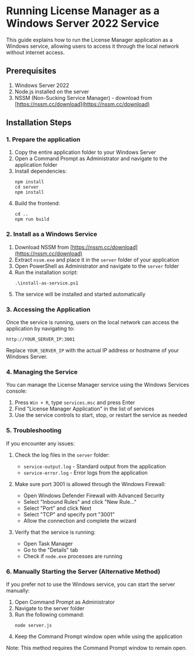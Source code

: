 
# Running License Manager as a Windows Server 2022 Service

This guide explains how to run the License Manager application as a Windows service, allowing users to access it through the local network without internet access.

## Prerequisites

1. Windows Server 2022
2. Node.js installed on the server
3. NSSM (Non-Sucking Service Manager) - download from [https://nssm.cc/download](https://nssm.cc/download)

## Installation Steps

### 1. Prepare the application

1. Copy the entire application folder to your Windows Server
2. Open a Command Prompt as Administrator and navigate to the application folder
3. Install dependencies:
   ```
   npm install
   cd server
   npm install
   ```
4. Build the frontend:
   ```
   cd ..
   npm run build
   ```

### 2. Install as a Windows Service

1. Download NSSM from [https://nssm.cc/download](https://nssm.cc/download)
2. Extract `nssm.exe` and place it in the `server` folder of your application
3. Open PowerShell as Administrator and navigate to the `server` folder
4. Run the installation script:
   ```
   .\install-as-service.ps1
   ```
5. The service will be installed and started automatically

### 3. Accessing the Application

Once the service is running, users on the local network can access the application by navigating to:

```
http://YOUR_SERVER_IP:3001
```

Replace `YOUR_SERVER_IP` with the actual IP address or hostname of your Windows Server.

### 4. Managing the Service

You can manage the License Manager service using the Windows Services console:

1. Press `Win + R`, type `services.msc` and press Enter
2. Find "License Manager Application" in the list of services
3. Use the service controls to start, stop, or restart the service as needed

### 5. Troubleshooting

If you encounter any issues:

1. Check the log files in the `server` folder:
   - `service-output.log` - Standard output from the application
   - `service-error.log` - Error logs from the application

2. Make sure port 3001 is allowed through the Windows Firewall:
   - Open Windows Defender Firewall with Advanced Security
   - Select "Inbound Rules" and click "New Rule..."
   - Select "Port" and click Next
   - Select "TCP" and specify port "3001"
   - Allow the connection and complete the wizard

3. Verify that the service is running:
   - Open Task Manager
   - Go to the "Details" tab
   - Check if `node.exe` processes are running

### 6. Manually Starting the Server (Alternative Method)

If you prefer not to use the Windows service, you can start the server manually:

1. Open Command Prompt as Administrator
2. Navigate to the server folder
3. Run the following command:
   ```
   node server.js
   ```
4. Keep the Command Prompt window open while using the application

Note: This method requires the Command Prompt window to remain open.
